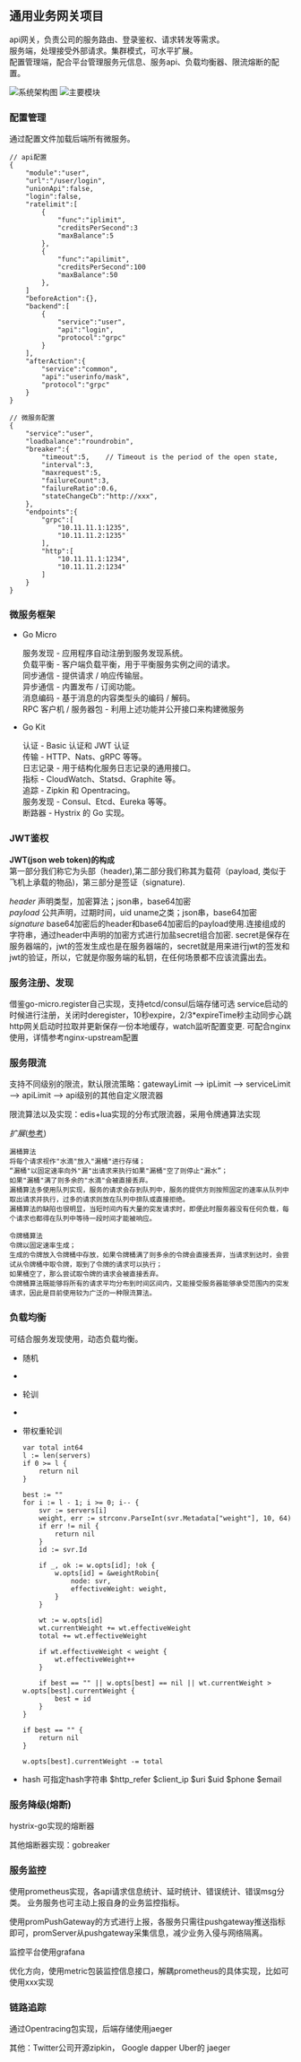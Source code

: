 ## 通用业务网关项目

api网关，负责公司的服务路由、登录鉴权、请求转发等需求。  
服务端，处理接受外部请求。集群模式，可水平扩展。  
配置管理端，配合平台管理服务元信息、服务api、负载均衡器、限流熔断的配置。 

![系统架构图](./images/gw-系统架构设计.jpg)
![主要模块](./images/gw-主要模块.jpg)
   
### 配置管理
 
通过配置文件加载后端所有微服务。

```
// api配置
{
    "module":"user",
    "url":"/user/login",
    "unionApi":false,
    "login":false,
    "ratelimit":[
        {
            "func":"iplimit",
            "creditsPerSecond":3
            "maxBalance":5
        },
        {
            "func":"apilimit",
            "creditsPerSecond":100
            "maxBalance":50
        },
    ]
    "beforeAction":{},
    "backend":[
        {
            "service":"user",
            "api":"login",
            "protocol":"grpc"
        }
    ],
    "afterAction":{
        "service":"common",
        "api":"userinfo/mask",
        "protocol":"grpc"
    }
}

// 微服务配置
{
    "service":"user",
    "loadbalance":"roundrobin",
    "breaker":{
        "timeout":5,    // Timeout is the period of the open state,
        "interval":3,   
        "maxrequest":5,    
        "failureCount":3,    
        "failureRatio":0.6,    
        "stateChangeCb":"http://xxx",    
    },
    "endpoints":{
        "grpc":[
            "10.11.11.1:1235",
            "10.11.11.2:1235"
        ],
        "http":[
            "10.11.11.1:1234",
            "10.11.11.2:1234"
        ]
    }
}
```

### 微服务框架
    
- Go Micro
    
    服务发现 - 应用程序自动注册到服务发现系统。  
    负载平衡 - 客户端负载平衡，用于平衡服务实例之间的请求。  
    同步通信 - 提供请求 / 响应传输层。  
    异步通信 - 内置发布 / 订阅功能。  
    消息编码 - 基于消息的内容类型头的编码 / 解码。  
    RPC 客户机 / 服务器包 - 利用上述功能并公开接口来构建微服务  
    
- Go Kit

    认证 - Basic 认证和 JWT 认证  
    传输 - HTTP、Nats、gRPC 等等。  
    日志记录 - 用于结构化服务日志记录的通用接口。  
    指标 - CloudWatch、Statsd、Graphite 等。  
    追踪 - Zipkin 和 Opentracing。  
    服务发现 - Consul、Etcd、Eureka 等等。  
    断路器 - Hystrix 的 Go 实现。  


### JWT鉴权

**JWT(json web token)的构成**  
第一部分我们称它为头部（header),第二部分我们称其为载荷（payload, 类似于飞机上承载的物品)，第三部分是签证（signature).

*header* 声明类型，加密算法；json串，base64加密  
*payload* 公共声明，过期时间，uid uname之类；json串，base64加密  
*signature* base64加密后的header和base64加密后的payload使用.连接组成的字符串，通过header中声明的加密方式进行加盐secret组合加密.
secret是保存在服务器端的，jwt的签发生成也是在服务器端的，secret就是用来进行jwt的签发和jwt的验证，所以，它就是你服务端的私钥，在任何场景都不应该流露出去。  


### 服务注册、发现

借鉴go-micro.register自己实现，支持etcd/consul后端存储可选
service启动的时候进行注册，关闭时deregister，10秒expire，2/3*expireTime秒主动同步心跳
http网关启动时拉取并更新保存一份本地缓存，watch监听配置变更.
可配合nginx使用，详情参考nginx-upstream配置

### 服务限流  

支持不同级别的限流，默认限流策略：gatewayLimit --> ipLimit --> serviceLimit --> apiLimit --> api级别的其他自定义限流器

限流算法以及实现：edis+lua实现的分布式限流器，采用令牌通算法实现
    
*扩展*([参考](https://www.infoq.cn/article/Qg2tX8fyw5Vt-f3HH673))

    漏桶算法
    将每个请求视作"水滴"放入"漏桶"进行存储；
    “漏桶"以固定速率向外"漏"出请求来执行如果"漏桶"空了则停止"漏水”；
    如果"漏桶"满了则多余的"水滴"会被直接丢弃。
    漏桶算法多使用队列实现，服务的请求会存到队列中，服务的提供方则按照固定的速率从队列中取出请求并执行，过多的请求则放在队列中排队或直接拒绝。
    漏桶算法的缺陷也很明显，当短时间内有大量的突发请求时，即便此时服务器没有任何负载，每个请求也都得在队列中等待一段时间才能被响应。
    
    令牌桶算法
    令牌以固定速率生成；
    生成的令牌放入令牌桶中存放，如果令牌桶满了则多余的令牌会直接丢弃，当请求到达时，会尝试从令牌桶中取令牌，取到了令牌的请求可以执行；
    如果桶空了，那么尝试取令牌的请求会被直接丢弃。
    令牌桶算法既能够将所有的请求平均分布到时间区间内，又能接受服务器能够承受范围内的突发请求，因此是目前使用较为广泛的一种限流算法。


### 负载均衡

可结合服务发现使用，动态负载均衡。

- 随机
-  
- 轮训
- 
- 带权重轮训
    ```
    var total int64
    l := len(servers)
    if 0 >= l {
        return nil
    }
    
    best := ""
    for i := l - 1; i >= 0; i-- {
        svr := servers[i]
        weight, err := strconv.ParseInt(svr.Metadata["weight"], 10, 64)
        if err != nil {
            return nil
        }
        id := svr.Id
    
        if _, ok := w.opts[id]; !ok {
            w.opts[id] = &weightRobin{
                node: svr,
                effectiveWeight: weight,
            }
        }
    
        wt := w.opts[id]
        wt.currentWeight += wt.effectiveWeight
        total += wt.effectiveWeight
    
        if wt.effectiveWeight < weight {
            wt.effectiveWeight++
        }
    
        if best == "" || w.opts[best] == nil || wt.currentWeight > w.opts[best].currentWeight {
            best = id
        }
    }
    
    if best == "" {
        return nil
    }
    
    w.opts[best].currentWeight -= total
    ```

- hash 可指定hash字符串 $http_refer $client_ip $uri $uid $phone $email 
    

### 服务降级(熔断)

hystrix-go实现的熔断器

其他熔断器实现：gobreaker 
   

### 服务监控

使用prometheus实现，各api请求信息统计、延时统计、错误统计、错误msg分类。
业务服务也可主动上报自身的业务监控指标。

使用promPushGateway的方式进行上报，各服务只需往pushgateway推送指标即可，promServer从pushgateway采集信息，减少业务入侵与网络隔离。

监控平台使用grafana

优化方向，使用metric包装监控信息接口，解耦prometheus的具体实现，比如可使用xxx实现


### 链路追踪

通过Opentracing包实现，后端存储使用jaeger

其他：Twitter公司开源zipkin， Google dapper Uber的 jaeger